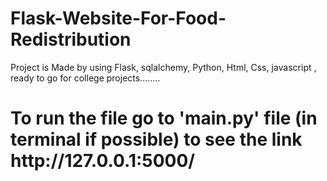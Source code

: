 # Flask-Website-For-Food-Redistribution
Project is Made by using Flask, sqlalchemy, Python, Html, Css, javascript , ready to go for college projects........

<h1>
To run the file go to 'main.py' file (in terminal if possible) to see the link http://127.0.0.1:5000/ </h1>
